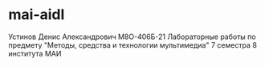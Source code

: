# mai-aidl
Устинов Денис Александрович М8О-406Б-21
Лабораторные работы по предмету "Методы, средства и технологии мультимедиа" 7 семестра 8 института МАИ
